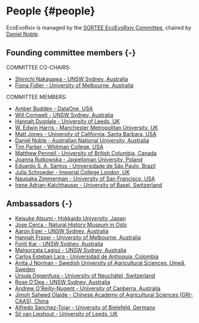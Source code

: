 # People {#people}

EcoEvoRxiv is managed by the [SORTEE EcoEvoRxiv Committee](https://www.sortee.org/people/#ecoevorxiv-committee), chaired by [Daniel Noble](http://nobledan.com/).

## Founding committee members {-}

COMMITTEE CO-CHAIRS:

- [Shinichi Nakagawa - UNSW Sydney, Australia](http://www.i-deel.org/shinichi-nakagawa.html)
- [Fiona Fidler - University of Melbourne, Australia](https://fionaresearch.wordpress.com/about/)

COMMITTEE MEMBERS:

- [Amber Budden - DataOne, USA](https://www.dataone.org/organization/executive-team/amber-budden)
- [Will Cornwell - UNSW Sydney, Australia](http://willcornwell.org/)
- [Hannah Dugdale - University of Leeds, UK](https://hannahdugdale.wordpress.com/)
- [W. Edwin Harris - Manchester Metropolitan University, UK](https://www2.mmu.ac.uk/sste/staff/profile/index.php?id=2420)
- [Matt Jones - University of California, Santa Barbara, USA](https://www.nceas.ucsb.edu/content/matt-jones-director-informatics-research-and-development)
- [Daniel Noble - Australian National University, Australia](http://nobledan.com/)
- [Tim Parker - Whitman College, USA](http://people.whitman.edu/~parkerth/)
- [Matthew Pennell - University of British Columbia, Canada](https://biodiversity.ubc.ca/people/faculty/matthew-pennell)
- [Joanna Rutkowska - Jagiellonian University, Poland](http://149.156.165.8/rutkowska/index_e.htm)
- [Eduardo S. A. Santos - Universidade de São Paulo, Brazil](http://www.eduardosantos-lab.weebly.com/)
- [Julia Schroeder - Imperial College London, UK](https://www.imperial.ac.uk/people/julia.schroeder)
- [Naupaka Zimmerman - University of San Francisco, USA](http://naupaka.net/)
- [Irene Adrian-Kalchhauser - University of Basel, Switzerland](https://mgu.unibas.ch/en/team/irene-adrian-kalchhauser/)


## Ambassadors {-}

- [Keisuke Atsumi - Hokkaido University, Japan](https://ugui-guigui.wixsite.com/ugui-guigui)
- [Jose Cerca - Natural History Museum in Oslo](http://jcerca.org/)
- [Aaron Eger - UNSW Sydney, Australia](http://aaroneger.weebly.com)
- [Hannah Fraser  - University of Melbourne, Australia](https://hsfraser.wordpress.com/)
- [Fonti Kar - UNSW Sydney, Australia](https://fontikar.wordpress.com/)
- [Malgorzata Lagisz - UNSW Sydney, Australia](www.mlagisz.weebly.com)
- [Carlos Esteban Lara - Universidad de Antioquia, Colombia](https://scholar.google.co.nz/citations?user=NmWyTbwAAAAJ&hl=en)
- [Anita J Norman - Swedish University of Agricultural Sciences, Umeå, Sweden](http://anitajnorman.weebly.com)
- [Ursula Oggenfuss - University of Neuchâtel, Switzerland](https://www.unine.ch/biologie/en/home/collaborateurs/laboratoire-de-genetique-evoluti/ursula-oggenfuss.html)
- [Rose O'Dea - UNSW Sydney, Australia](https://www.roseodea.com/)
- [Andrew O'Reilly-Nugent - University of Canberra, Australia](http://aornugent.github.io)
- [Jimoh Saheed Olaide - Chinese Academy of Agricultural Sciences (GRI-CAAS), China](jimoh_curriculum_vitae.pdf)
- [Alfredo Sanchez-Tojar - University of Bielefeld, Germany](https://scholar.google.co.uk/citations?hl=en&user=Sh-Rjq8AAAAJ&view_op=list_works)
- [Sil van Lieshout - University of Leeds, UK](https://biologicalsciences.leeds.ac.uk/biological-sciences/pgr/901/sil-van-lieshout)
